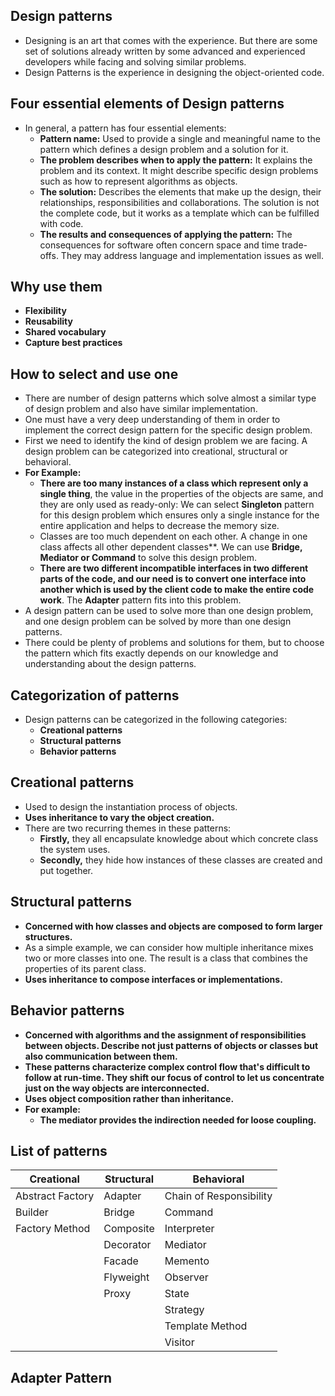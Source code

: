 ## Design patterns

- Designing is an art that comes with the experience. But there are some set of solutions already written by some
  advanced and experienced developers while facing and solving similar problems.
- Design Patterns is the experience in designing the object-oriented code.

## Four essential elements of Design patterns

- In general, a pattern has four essential elements:
    - **Pattern name:** Used to provide a single and meaningful name to the pattern which defines a design problem and a
      solution for it.
    - **The problem describes when to apply the pattern:** It explains the problem and its context. It might describe
      specific design problems such as how to represent algorithms as objects.
    - **The solution:** Describes the elements that make up the design, their relationships, responsibilities and
      collaborations. The solution is not the complete code, but it works as a template which can be fulfilled with
      code.
    - **The results and consequences of applying the pattern:** The consequences for software often concern space and
      time trade-offs. They may address language and implementation issues as well.

## Why use them

- **Flexibility**
- **Reusability**
- **Shared vocabulary**
- **Capture best practices**

## How to select and use one

- There are number of design patterns which solve almost a similar type of design problem and also have similar
  implementation.
- One must have a very deep understanding of them in order to implement the correct design pattern for the specific
  design problem.
- First we need to identify the kind of design problem we are facing. A design problem can be categorized into
  creational, structural or behavioral.
- **For Example:**
    - **There are too many instances of a class which represent only a single thing**, the value in the properties of
      the objects are same, and they are only used as ready-only: We can select **Singleton** pattern for this design
      problem which ensures only a single instance for the entire application and helps to decrease the memory size.
    - Classes are too much dependent on each other. A change in one class affects all other dependent classes**. We can
      use **Bridge, Mediator or Command** to solve this design problem.
    - **There are two different incompatible interfaces in two different parts of the code, and our need is to convert
      one interface into another which is used by the client code to make the entire code work**. The **Adapter**
      pattern fits into this problem.
- A design pattern can be used to solve more than one design problem, and one design problem can be solved by more than
  one design patterns.
- There could be plenty of problems and solutions for them, but to choose the pattern which fits exactly depends on our
  knowledge and understanding about the design patterns.

## Categorization of patterns

- Design patterns can be categorized in the following categories:
    - **Creational patterns**
    - **Structural patterns**
    - **Behavior patterns**

## Creational patterns

- Used to design the instantiation process of objects.
- **Uses inheritance to vary the object creation.**
- There are two recurring themes in these patterns:
    - **Firstly,** they all encapsulate knowledge about which concrete class the system uses.
    - **Secondly,** they hide how instances of these classes are created and put together.

## Structural patterns

- **Concerned with how classes and objects are composed to form larger structures.**
- As a simple example, we can consider how multiple inheritance mixes two or more classes into one. The result is a
  class that combines the properties of its parent class.
- **Uses inheritance to compose interfaces or implementations.**

## Behavior patterns

- **Concerned with algorithms and the assignment of responsibilities between objects. Describe not just patterns of
  objects or classes but also communication between them.**
- **These patterns characterize complex control flow that's difficult to follow at run-time. They shift our focus of
  control to let us concentrate just on the way objects are interconnected.**
- **Uses object composition rather than inheritance.**
- **For example:**
    - **The mediator provides the indirection needed for loose coupling.**

## List of patterns

| Creational       | Structural | Behavioral              |
|------------------|------------|-------------------------|
| Abstract Factory | Adapter    | Chain of Responsibility |
| Builder          | Bridge     | Command                 |
| Factory Method   | Composite  | Interpreter             |
|                  | Decorator  | Mediator                |
|                  | Facade     | Memento                 |
|                  | Flyweight  | Observer                |
|                  | Proxy      | State                   |
|                  |            | Strategy                |
|                  |            | Template Method         |
|                  |            | Visitor                 |


## Adapter Pattern